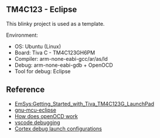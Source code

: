 ## TM4C123 - Eclipse

This blinky project is used as a template.

Environment:

* OS: Ubuntu (Linux)
* Board: Tiva C - TM4C123GH6PM
* Compiler: arm-none-eabi-gcc/ar/as/ld
* Debug: arm-none-eabi-gdb + OpenOCD
* Tool for debug: Eclipse

## Reference

* [EmSys:Getting_Started_with_Tiva_TM4C123G_LaunchPad](http://shukra.cedt.iisc.ernet.in/edwiki/EmSys:Getting_Started_with_Tiva_TM4C123G_LaunchPad)
* [gnu-mcu-eclipse](https://gnu-mcu-eclipse.github.io/downloads/)
* [How does openOCD work](https://www.quora.com/How-does-openOCD-work)
* [vscode debugging](https://code.visualstudio.com/docs/editor/debugging)
* [Cortex debug launch configurations](https://marcelball.ca/projects/cortex-debug/cortex-debug-launch-configurations/)